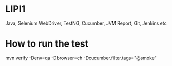# LIPI1
Java, Selenium WebDriver, TestNG, Cucumber, JVM Report, Git, Jenkins etc

# How to run the test
mvn verify -Denv=qa -Dbrowser=ch -Dcucumber.filter.tags="@smoke"
